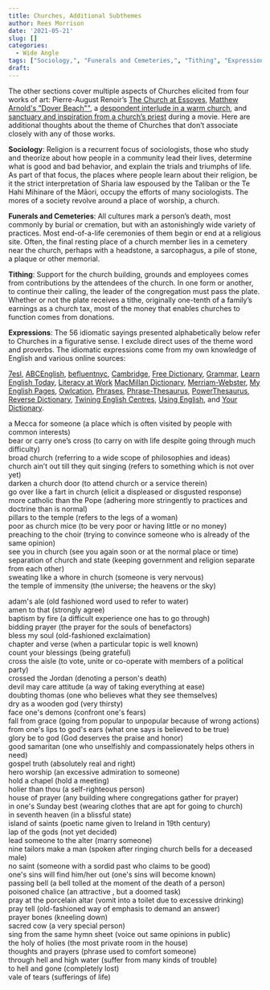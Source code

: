```yaml
---
title: Churches, Additional Subthemes
author: Rees Morrison
date: '2021-05-21'
slug: []
categories:
  - Wide Angle
tags: ["Sociology,", "Funerals and Cemeteries,", "Tithing", "Expressions",]
draft: 
---
```


The other sections cover multiple aspects of Churches elicited from four works of art:   Pierre-August Renoir’s [The Church at Essoyes](https://themesfromart.com/post/2021-05-21-churches-from-the-church-at-essoyes-a-painting-by-pierre-auguste-renoir/churchesrenoir/), [Matthew Arnold's "Dover Beach""](https://themesfromart.com/post/2021-05-21-churches-from-dover-beach-a-poem-by-matthew-arnold/churchesarnold/), a [despondent interlude in a warm church](https://themesfromart.com/post/2021-05-21-churches-from-california-dreamin-a-song-by-the-mamas-the-papas/churchescalifornia/), and [sanctuary and inspiration from a church’s priest](https://themesfromart.com/post/2021-05-21-churches-from-on-the-waterfront-a-movie-with-marlon-brando/churcheswaterfront/) during a movie. Here are additional thoughts about the theme of Churches that don’t associate closely with any of those works.

<!--more-->

**Sociology**:   Religion is a recurrent focus of sociologists, those who study and theorize about how people in a community lead their lives, determine what is good and bad behavior, and explain the trials and triumphs of life.  As part of that focus, the places where people learn about their religion, be it the strict interpretation of Sharia law espoused by the Taliban or the Te Hahi Mihinare of the Māori, occupy the efforts of many sociologists.  The mores of a society revolve around a place of worship, a church.

**Funerals and Cemeteries**:  All cultures mark a person’s death, most commonly by burial or cremation, but with an astonishingly wide variety of practices.  Most end-of-a-life ceremonies of them begin or end at a religious site.   Often, the final resting place of a church member lies in a cemetery near the church, perhaps with a headstone, a sarcophagus, a pile of stone, a plaque or other memorial.

**Tithing**:  Support for the church building, grounds and employees comes from contributions by the attendees of the church.  In one form or another, to continue their calling, the leader of the congregation must pass the plate.  Whether or not the plate receives a tithe, originally one-tenth of a family’s earnings as a church tax, most of the money that enables churches to function comes from donations.

**Expressions**: The 56 idiomatic sayings presented alphabetically below refer to Churches in a figurative sense. I exclude direct uses of the theme word and proverbs. The idiomatic expressions come from my own knowledge of English and various online sources:  

[7esl](https://7esl.com/), [ABCEnglish](https://www.abcenglish.nl/), [befluentnyc](https://befluentnyc.tumblr.com/post/), [Cambridge](Https://dictionary.cambridge.org/topics/), [Free Dictionary](https://idioms.thefreedictionary.com/), [Grammar](https://grammar.yourdictionary.com/),  [Learn English Today](https://www.learn-english-today.com/idioms/idiom-categories/), [Literacy at Work](https://www.literacyatwork.net/) [MacMillan Dictionary](https://www.macmillandictionary.com/dictionary/british/),  [Merriam-Webster](https://www.merriam-webster.com/), [My English Pages](https://www.myenglishpages.com/), [Owlcation]( https://owlcation.com/), 
[Phrases](https://www.phrases.com/psearch/), [Phrase-Thesaurus](https://www.phrases.org.uk/phrase-thesaurus/related/), [PowerThesaurus](https://www.powerthesaurus.org/), [Reverse Dictionary](https://reversedictionary.org/wordsfor/), [Twining English Centres](https://www.twinenglishcentres.com/blog/), [Using English](https://www.usingenglish.com/reference/idioms/cat/), and [Your Dictionary](https://www.yourdictionary.com/).  

<!--Here are the sayings.-->

a Mecca for someone (a place which is often visited by people with common interests)  
bear or carry one’s cross (to carry on with life despite going through much difficulty)  
broad church (referring to a wide scope of philosophies and ideas)  
church ain’t out till they quit singing (refers to something which is not over yet)  
darken a church door (to attend church or a service therein)  
go over like a fart in church (elicit a displeased or disgusted response)  
more catholic than the Pope (adhering more stringently to practices and doctrine than is normal)  
pillars to the temple (refers to the legs of a woman)  
poor as church mice (to be very poor or having little or no money)  
preaching to the choir (trying to convince someone who is already of the same opinion)  
see you in church (see you again soon or at the normal place or time)  
separation of church and state (keeping government and religion separate from each other)  
sweating like a whore in church (someone is very nervous)  
the temple of immensity (the universe; the heavens or the sky)  

adam's ale (old fashioned word used to refer to water)  
amen to that (strongly agree)  
baptism by fire (a difficult experience one has to go through)  
bidding prayer (the prayer for the souls of benefactors)  
bless my soul (old-fashioned exclaimation)  
chapter and verse (when a particular topic is well known)  
count your blessings (being grateful)  
cross the aisle (to vote, unite or co-operate with members of a political party)  
crossed the Jordan (denoting a person's death)  
devil may care attitude (a way of taking everything at ease)  
doubting thomas (one who believes what they see themselves)  
dry as a wooden god (very thirsty)  
face one's demons (confront one's fears)  
fall from grace (going from popular to unpopular because of wrong actions)  
from one's lips to god's ears (what one says is believed to be true)  
glory be to god (God deserves the praise and honor)  
good samaritan (one who unselfishly and compassionately helps others in need)  
gospel truth (absolutely real and right)  
hero worship (an excessive admiration to someone)  
hold a chapel (hold a meeting)  
holier than thou (a self-righteous person)  
house of prayer (any building where congregations gather for prayer)  
in one's Sunday best (wearing clothes that are apt for going to church)  
in seventh heaven (in a blissful state)  
island of saints (poetic name given to Ireland in 19th century)  
lap of the gods (not yet decided)  
lead someone to the alter (marry someone)  
nine tailors make a man (spoken after ringing church bells for a deceased male)  
no saint (someone with a sordid past who claims to be good)  
one's sins will find him/her out (one's sins will become known)  
passing bell (a bell tolled at the moment of the death of a person)  
poisoned chalice (an attractive , but a doomed task)  
pray at the porcelain altar (vomit into a toilet due to excessive drinking)  
pray tell (old-fashioned way of emphasis to demand an answer)  
prayer bones (kneeling down)  
sacred cow (a very special person)  
sing from the same hymn sheet (voice out same opinions in public)  
the holy of holies (the most private room in the house)  
thoughts and prayers (phrase used to comfort someone)  
through hell and high water (suffer from many kinds of trouble)  
to hell and gone (completely lost)  
vale of tears (sufferings of life)  



